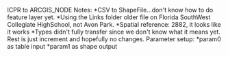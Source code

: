 ICPR to ARCGIS_NODE Notes:
*CSV to ShapeFile...don't know how to do feature layer yet.
*Using the Links folder older file on Florida SouthWest Collegiate HighSchool, not Avon Park. 
*Spatial reference: 2882, it looks like it works 
*Types didn't fully transfer since we don't know what it means yet. Rest is just increment and hopefully no changes. 
Parameter setup:
*param0 as table input
*param1 as shape output
